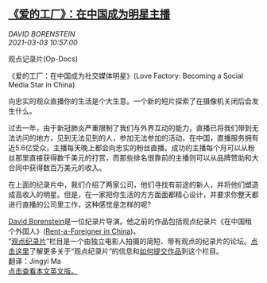 <!--1614743078000-->
[《爱的工厂》：在中国成为明星主播](https://cn.nytimes.com/opinion/20210303/love-factory-livestreaming-china/)
------

<div><i>DAVID BORENSTEIN <br>2021-03-03 10:57:00</i></div><p>观点记录片(Op-Docs)</p><p>《爱的工厂：在中国成为社交媒体明星》(Love Factory: Becoming a Social Media Star in China)</p><p>向忠实的观众直播你的生活是个大生意。一个新的短片探索了在摄像机关闭后会发生什么。</p><p>过去一年，由于新冠肺炎严重限制了我们与外界互动的能力，直播已将我们带到无法访问的地方，见到无法见到的人，参加无法参加的活动。在中国，直播服务拥有近5.6亿受众，主播每天晚上都会向忠实的粉丝直播。成功的主播每个月可以从粉丝那里直接获得数千美元的打赏，而那些排名很靠前的主播则可以从品牌赞助和大合同中获得数百万美元的收入。</p><p>在上面的纪录片中，我们介绍了两家公司，他们寻找有前途的新人，并将他们塑造成高收入的明星。但是，在一家把你生活的方方面面都精心设计，并要求你整天都进行直播的公司里工作，这种感觉是怎样的呢?</p><p><a rel="nofollow" target="_blank" href="https://www.david-borenstein.com/">David Borenstein</a>是一位纪录片导演。他之前的作品包括观点纪录片《在中国租个外国人》(<a rel="nofollow" target="_blank" href="https://www.nytimes.com/2015/04/28/opinion/rent-a-foreigner-in-china.html">Rent-a-Foreigner in China</a>)。<br/>“<a rel="nofollow" target="_blank" href="https://www.nytimes.com/column/op-docs">观点纪录片</a>”栏目是一个由独立电影人拍摄的简短、带有观点的纪录片的论坛。<a rel="nofollow" target="_blank" href="http://www.nytimes.com/ref/opinion/about-op-docs.html">点击这里</a>了解更多关于“观点纪录片“的信息和<a rel="nofollow" target="_blank" href="http://www.nytimes.com/content/help/site/editorial/op-video/video.html?ref=opinion">如何提交作品</a>到这个栏目。<br/>翻译：Jingyi Ma<br/><a rel="nofollow" target="_blank" href="https://www.nytimes.com/2021/03/02/opinion/love-factory-livestreaming-china.html">点击查看本文英文版。</a></p>
